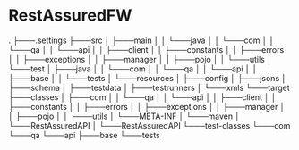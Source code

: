 # RestAssuredFW

.
├───.settings
├───src
│   ├───main
│   │   └───java
│   │       └───com
│   │           └───qa
│   │               └───api
│   │                   ├───client
│   │                   ├───constants
│   │                   ├───errors
│   │                   ├───exceptions
│   │                   ├───manager
│   │                   ├───pojo
│   │                   └───utils
│   └───test
│       ├───java
│       │   └───com
│       │       └───qa
│       │           └───api
│       │               ├───base
│       │               └───tests
│       └───resources
│           ├───config
│           ├───jsons
│           ├───schema
│           ├───testdata
│           ├───testrunners
│           └───xmls
└───target
    ├───classes
    │   ├───com
    │   │   └───qa
    │   │       └───api
    │   │           ├───client
    │   │           ├───constants
    │   │           ├───errors
    │   │           ├───exceptions
    │   │           ├───manager
    │   │           ├───pojo
    │   │           └───utils
    │   └───META-INF
    │       └───maven
    │           └───RestAssuredAPI
    │               └───RestAssuredAPI
    └───test-classes
        └───com
            └───qa
                └───api
                    ├───base
                    └───tests
